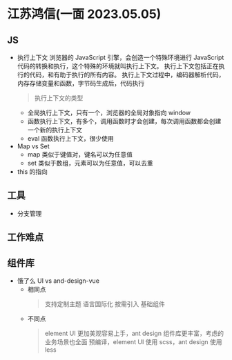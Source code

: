# 江苏鸿信(一面 2023.05.05)

## JS

- 执行上下文
  浏览器的 JavaScript 引擎，会创造一个特殊环境进行 JavaScript 代码的转换和执行，这个特殊的环境就叫执行上下文。
  执行上下文包括正在执行的代码，和有助于执行的所有内容。
  执行上下文过程中，编码器解析代码，内存存储变量和函数，字节码生成后，代码执行
  > 执行上下文的类型
  - 全局执行上下文，只有一个，浏览器的全局对象指向 window
  - 函数执行上下文，有多个，调用函数时才会创建，每次调用函数都会创建一个新的执行上下文
  - eval 函数执行上下文，很少使用
- Map vs Set
  - map 类似于键值对，键名可以为任意值
  - set 类似于数组，元素可以为任意值，可以去重
- this 的指向

## 工具

- 分支管理

## 工作难点

## 组件库

- 饿了么 UI vs and-design-vue
  - 相同点
    > 支持定制主题
    > 语言国际化
    > 按需引入
    > 基础组件
  - 不同点
    > element UI 更加美观容易上手，ant design 组件库更丰富，考虑的业务场景也全面
    > 预编译，element UI 使用 scss，ant design 使用 less
